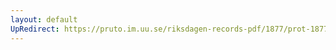```yaml
---
layout: default
UpRedirect: https://pruto.im.uu.se/riksdagen-records-pdf/1877/prot-1877--ak--055/prot-1877--ak--055_020.pdf
---
```

